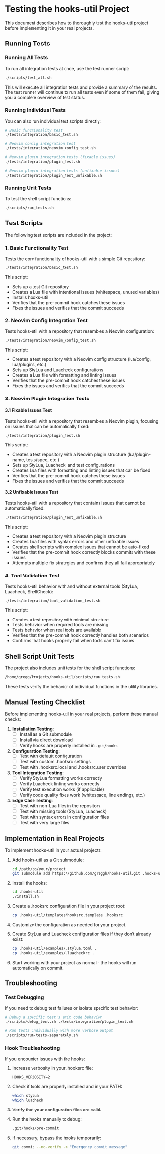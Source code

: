 # Testing the hooks-util Project

This document describes how to thoroughly test the hooks-util project before implementing it in your real projects.

## Running Tests

### Running All Tests

To run all integration tests at once, use the test runner script:

```bash
./scripts/test_all.sh
```

This will execute all integration tests and provide a summary of the results. The test runner will continue to run all tests even if some of them fail, giving you a complete overview of test status.

### Running Individual Tests

You can also run individual test scripts directly:

```bash
# Basic functionality test
./tests/integration/basic_test.sh

# Neovim config integration test
./tests/integration/neovim_config_test.sh

# Neovim plugin integration tests (fixable issues)
./tests/integration/plugin_test.sh

# Neovim plugin integration tests (unfixable issues)
./tests/integration/plugin_test_unfixable.sh
```

### Running Unit Tests

To test the shell script functions:

```bash
./scripts/run_tests.sh
```

## Test Scripts

The following test scripts are included in the project:

### 1. Basic Functionality Test

Tests the core functionality of hooks-util with a simple Git repository:

```bash
./tests/integration/basic_test.sh
```

This script:
- Sets up a test Git repository
- Creates a Lua file with intentional issues (whitespace, unused variables)
- Installs hooks-util
- Verifies that the pre-commit hook catches these issues
- Fixes the issues and verifies that the commit succeeds

### 2. Neovim Config Integration Test

Tests hooks-util with a repository that resembles a Neovim configuration:

```bash
./tests/integration/neovim_config_test.sh
```

This script:
- Creates a test repository with a Neovim config structure (lua/config, lua/plugins, etc.)
- Sets up StyLua and Luacheck configurations
- Creates a Lua file with formatting and linting issues
- Verifies that the pre-commit hook catches these issues
- Fixes the issues and verifies that the commit succeeds

### 3. Neovim Plugin Integration Tests

#### 3.1 Fixable Issues Test

Tests hooks-util with a repository that resembles a Neovim plugin, focusing on issues that can be automatically fixed:

```bash
./tests/integration/plugin_test.sh
```

This script:
- Creates a test repository with a Neovim plugin structure (lua/plugin-name, tests/spec, etc.)
- Sets up StyLua, Luacheck, and test configurations
- Creates Lua files with formatting and linting issues that can be fixed
- Verifies that the pre-commit hook catches these issues
- Fixes the issues and verifies that the commit succeeds

#### 3.2 Unfixable Issues Test

Tests hooks-util with a repository that contains issues that cannot be automatically fixed:

```bash
./tests/integration/plugin_test_unfixable.sh
```

This script:
- Creates a test repository with a Neovim plugin structure
- Creates Lua files with syntax errors and other unfixable issues
- Creates shell scripts with complex issues that cannot be auto-fixed
- Verifies that the pre-commit hook correctly blocks commits with these issues
- Attempts multiple fix strategies and confirms they all fail appropriately

### 4. Tool Validation Test

Tests hooks-util behavior with and without external tools (StyLua, Luacheck, ShellCheck):

```bash
./tests/integration/tool_validation_test.sh
```

This script:
- Creates a test repository with minimal structure
- Tests behavior when required tools are missing
- Tests behavior when real tools are available
- Verifies that the pre-commit hook correctly handles both scenarios
- Confirms that hooks properly fail when tools can't fix issues

## Shell Script Unit Tests

The project also includes unit tests for the shell script functions:

```bash
/home/gregg/Projects/hooks-util/scripts/run_tests.sh
```

These tests verify the behavior of individual functions in the utility libraries.

## Manual Testing Checklist

Before implementing hooks-util in your real projects, perform these manual checks:

1. **Installation Testing**:
   - [ ] Install as a Git submodule
   - [ ] Install via direct download
   - [ ] Verify hooks are properly installed in `.git/hooks`

2. **Configuration Testing**:
   - [ ] Test with default configuration
   - [ ] Test with custom .hooksrc settings
   - [ ] Test with .hooksrc.local and .hooksrc.user overrides

3. **Tool Integration Testing**:
   - [ ] Verify StyLua formatting works correctly
   - [ ] Verify Luacheck linting works correctly
   - [ ] Verify test execution works (if applicable)
   - [ ] Verify code quality fixes work (whitespace, line endings, etc.)

4. **Edge Case Testing**:
   - [ ] Test with non-Lua files in the repository
   - [ ] Test with missing tools (StyLua, Luacheck)
   - [ ] Test with syntax errors in configuration files
   - [ ] Test with very large files

## Implementation in Real Projects

To implement hooks-util in your actual projects:

1. Add hooks-util as a Git submodule:
   ```bash
   cd /path/to/your/project
   git submodule add https://github.com/greggh/hooks-util.git .hooks-util
   ```

2. Install the hooks:
   ```bash
   cd .hooks-util
   ./install.sh
   ```

3. Create a .hooksrc configuration file in your project root:
   ```bash
   cp .hooks-util/templates/hooksrc.template .hooksrc
   ```

4. Customize the configuration as needed for your project.

5. Create StyLua and Luacheck configuration files if they don't already exist:
   ```bash
   cp .hooks-util/examples/.stylua.toml .
   cp .hooks-util/examples/.luacheckrc .
   ```

6. Start working with your project as normal - the hooks will run automatically on commit.

## Troubleshooting

### Test Debugging

If you need to debug test failures or isolate specific test behavior:

```bash
# Debug a specific test's exit code behavior
./scripts/debug_test.sh ./tests/integration/plugin_test.sh

# Run tests individually with more verbose output
./scripts/run-tests-separately.sh
```

### Hook Troubleshooting

If you encounter issues with the hooks:

1. Increase verbosity in your .hooksrc file:
   ```
   HOOKS_VERBOSITY=2
   ```

2. Check if tools are properly installed and in your PATH:
   ```bash
   which stylua
   which luacheck
   ```

3. Verify that your configuration files are valid.

4. Run the hooks manually to debug:
   ```bash
   .git/hooks/pre-commit
   ```

5. If necessary, bypass the hooks temporarily:
   ```bash
   git commit --no-verify -m "Emergency commit message"
   ```
